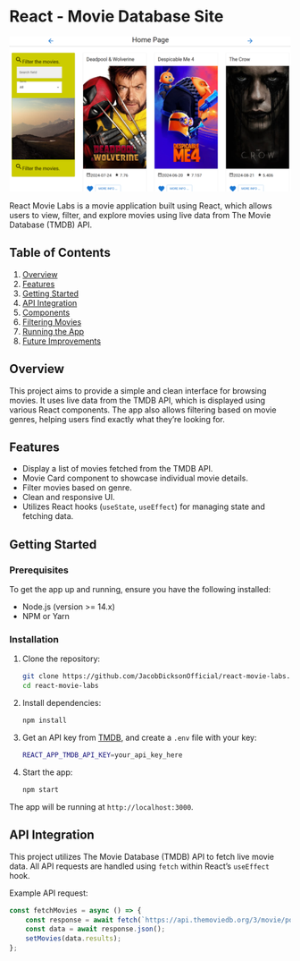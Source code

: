 # React - Movie Database Site

<img src="movielab.png" alt="Logitrack" width="800"/>

React Movie Labs is a movie application built using React, which allows users to view, filter, and explore movies using live data from The Movie Database (TMDB) API.

## Table of Contents
1. [Overview](#overview)
2. [Features](#features)
3. [Getting Started](#getting-started)
4. [API Integration](#api-integration)
5. [Components](#components)
6. [Filtering Movies](#filtering-movies)
7. [Running the App](#running-the-app)
8. [Future Improvements](#future-improvements)

## Overview

This project aims to provide a simple and clean interface for browsing movies. It uses live data from the TMDB API, which is displayed using various React components. The app also allows filtering based on movie genres, helping users find exactly what they’re looking for.

## Features

- Display a list of movies fetched from the TMDB API.
- Movie Card component to showcase individual movie details.
- Filter movies based on genre.
- Clean and responsive UI.
- Utilizes React hooks (`useState`, `useEffect`) for managing state and fetching data.

## Getting Started

### Prerequisites

To get the app up and running, ensure you have the following installed:

- Node.js (version >= 14.x)
- NPM or Yarn

### Installation

1. Clone the repository:

    ```bash
    git clone https://github.com/JacobDicksonOfficial/react-movie-labs.git
    cd react-movie-labs
    ```

2. Install dependencies:

    ```bash
    npm install
    ```

3. Get an API key from [TMDB](https://www.themoviedb.org/documentation/api), and create a `.env` file with your key:

    ```bash
    REACT_APP_TMDB_API_KEY=your_api_key_here
    ```

4. Start the app:

    ```bash
    npm start
    ```

The app will be running at `http://localhost:3000`.

## API Integration

This project utilizes The Movie Database (TMDB) API to fetch live movie data. All API requests are handled using `fetch` within React’s `useEffect` hook.

Example API request:

```js
const fetchMovies = async () => {
    const response = await fetch(`https://api.themoviedb.org/3/movie/popular?api_key=${process.env.REACT_APP_TMDB_API_KEY}`);
    const data = await response.json();
    setMovies(data.results);
};
